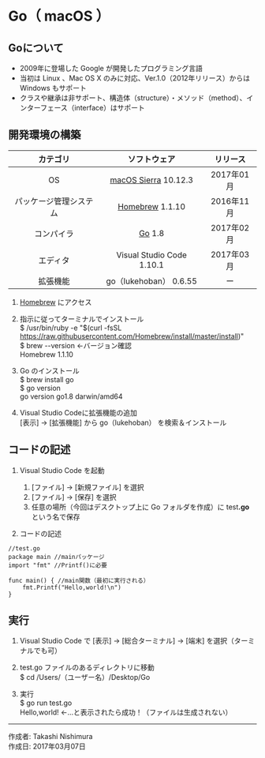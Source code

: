# Go（ macOS ）

## Goについて

* 2009年に登場した Google が開発したプログラミング言語
* 当初は Linux 、Mac OS X のみに対応、Ver.1.0（2012年リリース）からは Windows もサポート
* クラスや継承は非サポート、構造体（structure）・メソッド（method）、インターフェース（interface）はサポート

## 開発環境の構築

|カテゴリ|ソフトウェア|リリース|
|:--:|:--:|:--:|
|OS|[macOS Sierra](https://ja.wikipedia.org/wiki/MacOS_Sierra) 10.12.3|2017年01月|
|パッケージ管理システム|[Homebrew](http://bit.ly/2mr4lzk) 1.1.10|2016年11月|
|コンパイラ|[Go](http://bit.ly/2lPWKrt) 1.8|2017年02月|
|エディタ|Visual Studio Code 1.10.1|2017年03月|
|拡張機能|go（lukehoban） 0.6.55|ー|

1. [Homebrew](https://brew.sh/index_ja.html) にアクセス
1. 指示に従ってターミナルでインストール  
    $ /usr/bin/ruby -e "$(curl -fsSL https://raw.githubusercontent.com/Homebrew/install/master/install)"  
    $ brew --version ←バージョン確認  
    Homebrew 1.1.10

1. Go のインストール  
    $ brew install go  
    $ go version  
    go version go1.8 darwin/amd64

1. Visual Studio Codeに拡張機能の追加  
    [表示] → [拡張機能] から go（lukehoban） を検索＆インストール

## コードの記述

1. Visual Studio Code を起動
    1. [ファイル] → [新規ファイル] を選択
    1. [ファイル] → [保存] を選択
    1. 任意の場所（今回はデスクトップ上に Go フォルダを作成）に test<b>.go</b> という名で保存

1. コードの記述
```
//test.go
package main //mainパッケージ
import "fmt" //Printf()に必要

func main() { //main関数（最初に実行される）
    fmt.Printf("Hello,world!\n")
}
```

## 実行

1. Visual Studio Code で [表示] → [総合ターミナル] → [端末] を選択（ターミナルでも可）

1. test.go ファイルのあるディレクトリに移動  
$ cd /Users/（ユーザー名）/Desktop/Go

1. 実行  
$ go run test.go  
Hello,world! ←…と表示されたら成功！（ファイルは生成されない）

***
作成者: Takashi Nishimura  
作成日: 2017年03月07日
